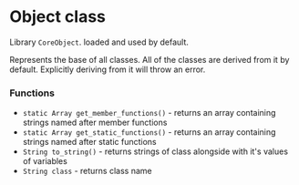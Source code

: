 # Object class

Library `CoreObject`. loaded and used by default.

Represents the base of all classes. All of the classes are derived from it by default. Explicitly deriving from it will throw an error.

### Functions

* `static Array get_member_functions()` - returns an array containing strings named after member functions
* `static Array get_static_functions()` - returns an array containing strings named after static functions
* `String to_string()` - returns strings of class alongside with it's values of variables
* `String class` - returns class name

